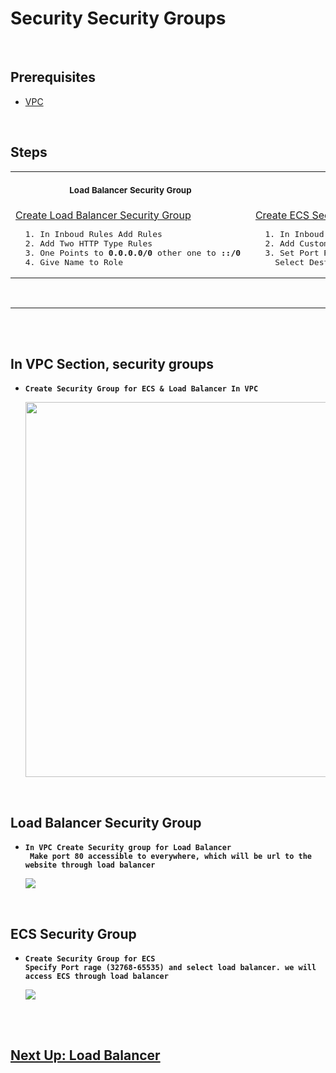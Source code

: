 # Security Security Groups

<br/>

## Prerequisites

- [VPC](https://github.com/cyber-netics/testX/blob/main/.assets/vpc/vpc.md#aws-vpc-virtual-private-network)

<br/>

## Steps

<table>
  <tr>
    <th align="center">
      <img width="441" height="1" />
      <p>
        <small>Load Balancer Security Group</small>
      </p>
    </th>
    <th align="center">
      <img width="441" height="1" />
      <p>
        <small>ECS Security Group</small>
      </p>
    </th>
  </tr>
  <tr>
    <td>
      <a
        href="https://github.com/edo92/AWS-ECS-Hosting-Pipeline/blob/docs/securitygroup/securitygroup.md#load-balancer-security-group"
        >Create Load Balancer Security Group</a
      >
      <pre>  1. In Inboud Rules Add Rules<br/>  2. Add Two HTTP Type Rules<br/>  3. One Points to <b>0.0.0.0/0</b> other one to <b>::/0</b> <br/>  4. Give Name to Role</pre>
    </td>
    <td>
      <a
        href="https://github.com/edo92/AWS-ECS-Hosting-Pipeline/blob/docs/securitygroup/securitygroup.md#ecs-security-group"
        >Create ECS Security Group</a
      >
      <pre>  1. In Inboud Rules Add Rule <br/>  2. Add Custom TCP Type Rule <br/>  3. Set Port Range <b>32768-65535</b> <br/>    Select Destination Load Balancer Security Group</pre>
    </td>
  </tr>
</table>

<br/>

---

<br/>
<br/>

## In VPC Section, security groups

- **`Create Security Group for ECS & Load Balancer In VPC`**
  <p align="center">
    <img src="https://github.com/edo92/AWS-ECS-Hosting-Pipeline/blob/docs/securitygroup/images/security-group-dashboard.png" height="600px"/>
  </p>

<br/>

## Load Balancer Security Group

- **`In VPC Create Security group for Load Balancer`**\
**` Make port 80 accessible to everywhere, which will be url to the website through load balancer`**
  <p>
   <img src="https://github.com/edo92/AWS-ECS-Hosting-Pipeline/blob/docs/securitygroup/images/security-group-loadbalancer.png"/>
 </p>

<br/>

## ECS Security Group

- **`Create Security Group for ECS`**\
  **`Specify Port rage (32768-65535) and select load balancer. we will access ECS through load balancer`**
  <p>
    <img src="https://github.com/edo92/AWS-ECS-Hosting-Pipeline/blob/docs/securitygroup/images/security-group-ecs.png"/>
  </p>

<br/>
<br/>

## [Next Up: Load Balancer](https://github.com/edo92/AWS-ECS-Hosting-Pipeline/blob/docs/loadbalancer/loadbalancer.md#load-balancer)
